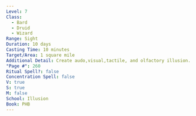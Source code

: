 ```yaml
---
Level: 7
Class:
  - Bard
  - Druid
  - Wizard
Range: Sight
Duration: 10 days
Casting Time: 10 minutes
Target/Area: 1 square mile
Additional Detail: Create audo,visual,tactile, and olfactory illusion. Only Truesight can detect.
"Page #": 260
Ritual Spell?: false
Concentration Spell: false
V: true
S: true
M: false
School: Illusion
Book: PHB
---
```

